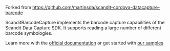 Forked from https://github.com/martinsda/scandit-cordova-datacapture-barcode

ScanditBarcodeCapture implements the barcode capture capabilities of the Scandit Data Capture SDK. It supports reading a large number of different barcode symbologies.

Learn more with the [official documentation](https://docs.scandit.com/data-capture-sdk/cordova/get-started-barcode.html) or get started with [our samples](https://github.com/Scandit/datacapture-cordova-samples)